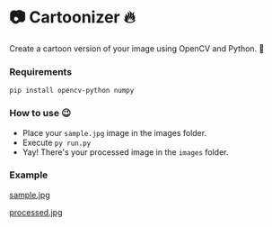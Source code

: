 # :camera: Cartoonizer :fire:
Create a cartoon version of your image using OpenCV and Python. :snake:

### Requirements
```pip install opencv-python numpy```

### How to use :wink:
- Place your ```sample.jpg``` image in the images folder.
- Execute ```py run.py```
- Yay! There's your processed image in the ```images``` folder.

### Example

[sample.jpg](https://raw.githubusercontent.com/abhilashmnair/cartoonizer/main/images/sample.jpg)

[processed.jpg](https://raw.githubusercontent.com/abhilashmnair/cartoonizer/main/images/processed.jpg)